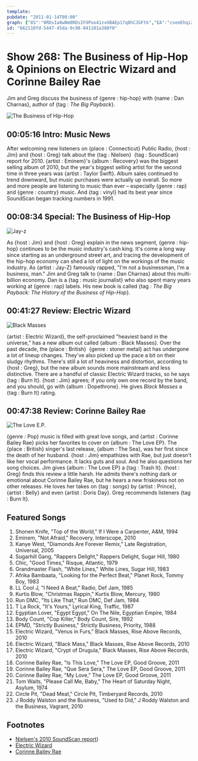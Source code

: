 ```yaml
---
template: 
pubdate: "2011-01-14T00:00"
graph: {"8S":"8RDsIa8wNm8RDsIFdPoo41zvUBAEp17q8hCJGFtk","EA":"cseeEhqi2TcseeEtnynjHCNzdcseeEBMefyhqi2TBD92NtnynjBD92NHCNzdBMefyHCNzd","1X3":"XVESifpTOl10BIBXVESiBACwhXVESiXVESizOuuVfpTOlgMit6BHm1GgMit6X6cfdgMit6","27E":"9MGtln3OWMJWf9On3OWM10BIBn3OWMBB1BSn3OWMJWf9OgMit6BQsAMJWf9O1EKmYJWf9OBQsAMX6cfdBHm1GgMit61EKmYBFkpA1EKmYBrjaX1EKmYBIuJY"}
id: "662118fd-5447-45da-9c98-841101a388f0"
---
```






# Show 268: The Business of Hip-Hop & Opinions on Electric Wizard and Corinne Bailey Rae

Jim and Greg discuss the business of {genre : hip-hop} with {name : Dan Charnas}, author of {tag : *The Big Payback*}.

![The Business of Hip-Hop](https://static.soundopinions.org/images/2011/charnas.jpg)



## 00:05:16 Intro: Music News

After welcoming new listeners on {place : Connecticut} Public Radio, {host : Jim} and {host : Greg} talk about the {tag : Nielsen}  {tag : SoundScan} report for 2010. {artist : Eminem}'s {album : Recovery} was the biggest selling album of 2010, but the year's biggest selling artist for the second time in three years was {artist : Taylor Swift}. Album sales continued to trend downward, but music purchases were actually up overall. So more and more people are listening to music than ever – especially {genre : rap} and {genre : country} music. And {tag : vinyl} had its best year since SoundScan began tracking numbers in 1991.



## 00:08:34 Special: The Business of Hip-Hop

![Jay-z](https://static.soundopinions.org/assets/268/EA0.jpg)

As {host : Jim} and {host : Greg} explain in the news segment, {genre : hip-hop} continues to be the music industry's cash king. It's come a long way since starting as an underground street art, and tracing the development of the hip-hop economy can shed a lot of light on the workings of the music industry. As {artist : Jay-Z} famously rapped, "I'm not a businessman, I'm a business, man." Jim and Greg talk to {name : Dan Charnas} about this multi-billion economy. Dan is a {tag : music journalist} who also spent many years working at {genre : rap} labels. His new book is called {tag : *The Big Payback: The History of the Business of Hip-Hop*}.



## 00:41:27 Review: Electric Wizard

![Black Masses](https://static.soundopinions.org/assets/268/1X30.jpg)

{artist : Electric Wizard}, the self-proclaimed "heaviest band in the universe," has a new album out called {album : Black Masses}. Over the past decade, the {place : British}  {genre : stoner metal} act has undergone a lot of lineup changes. They've also picked up the pace a bit on their sludgy rhythms. There's still a lot of heaviness and distortion, according to {host : Greg}, but the new album sounds more mainstream and less distinctive. There are a handful of classic Electric Wizard tracks, so he says {tag : Burn It}. {host : Jim} agrees; if you only own one record by the band, and you should, go with {album : Dopethrone}. He gives *Black Masses* a {tag : Burn It} rating.



## 00:47:38 Review: Corinne Bailey Rae

![The Love E.P.](https://static.soundopinions.org/assets/268/27E0.jpg)

{genre : Pop} music is filled with great love songs, and {artist : Corinne Bailey Rae} picks her favorites to cover on {album : The Love EP}. The {place : British} singer's last release, {album : The Sea}, was her first since the death of her husband. {host : Jim} empathizes with Rae, but just doesn't like her vocal performance. It lacks guts and soul. And he also questions her song choices. Jim gives {album : The Love EP} a {tag : Trash It}. {host : Greg} finds this review a little harsh. He admits there's nothing dark or emotional about Corinne Bailey Rae, but he hears a new friskiness not on other releases. He loves her takes on {tag : songs} by {artist : Prince}, {artist : Belly} and even {artist : Doris Day}. Greg recommends listeners {tag : Burn It}.



## Featured Songs

1. Shonen Knife, "Top of the World," If I Were a Carpenter, A&M, 1994
2. Eminem, "Not Afraid," Recovery, Interscope, 2010
3. Kanye West, "Diamonds Are Forever Remix," Late Registration, Universal, 2005
4. Sugarhill Gang, "Rappers Delight," Rappers Delight, Sugar Hill, 1980
5. Chic, "Good Times," Risque, Atlantic, 1979
6. Grandmaster Flash, "White Lines," White Lines, Sugar Hill, 1983
7. Afrika Bambaata, "Looking for the Perfect Beat," Planet Rock, Tommy Boy, 1983
8. LL Cool J, "I Need A Beat," Radio, Def Jam, 1985
9. Kurtis Blow, "Christmas Rappin," Kurtis Blow, Mercury, 1980
10. Run DMC, "Its Like That," Run DMC, Def Jam, 1984
11. T La Rock, "It's Yours," Lyrical King, Traffic, 1987
12. Egyptian Lover, "Egypt Egypt," On The Nile, Egyptian Empire, 1984
13. Body Count, "Cop Killer," Body Count, Sire, 1992
14. EPMD, "Strictly Business," Strictly Business, Priority, 1988
15. Electric Wizard, "Venus in Furs," Black Masses, Rise Above Records, 2010
16. Electric Wizard, "Black Mass," Black Masses, Rise Above Records, 2010
17. Electric Wizard, "Crypt of Drugula," Black Masses, Rise Above Records, 2010
18. Corinne Bailey Rae, "Is This Love," The Love EP, Good Groove, 2011
19. Corinne Bailey Rae, "Que Sera Sera," The Love EP, Good Groove, 2011
20. Corinne Bailey Rae, "My Love," The Love EP, Good Groove, 2011
21. Tom Waits, "Please Call Me, Baby," The Heart of Saturday Night, Asylum, 1974
22. Circle Pit, "Dead Meat," Circle Pit, Timberyard Records, 2010
23. J Roddy Walston and the Business, "Used to Did," J Roddy Walston and the Business, Vagrant, 2010



## Footnotes

- [Nielsen's 2010 SoundScan report](http://www.billboard.com/news/eminem-s-recovery-is-2010?s-best-1004137895.story#/news/eminem-s-recovery-is-2010?s-best-1004137895.story))
- [Electric Wizard](http://www.riseaboverecords.com/artists/riseaboveartists/electricwizard/)
- [Corinne Bailey Rae](http://corinnebaileyrae.com/)